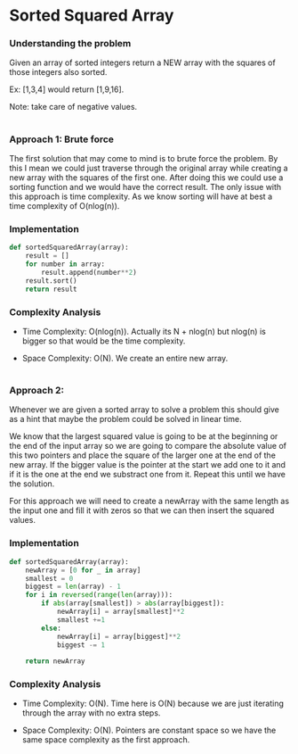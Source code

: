 # Sorted Squared Array

### Understanding the problem

Given an array of sorted integers return a NEW array with the squares of those integers also sorted.

Ex: [1,3,4] would return [1,9,16].

Note: take care of negative values.

#

### Approach 1: Brute force

The first solution that may come to mind is to brute force the problem. By this I mean we could just traverse through the original array while creating a new array with the squares of the first one. After doing this we could use a sorting function and we would have the correct result. The only issue with this approach is time complexity. As we know sorting will have at best a time complexity of O(nlog(n)).


### Implementation

```python
def sortedSquaredArray(array):
	result = []
	for number in array:
		result.append(number**2)
	result.sort()
    return result
```

### Complexity Analysis

- Time Complexity:  O(nlog(n)). Actually its N + nlog(n) but nlog(n) is bigger so that would be the time complexity.

- Space Complexity: O(N). We create an entire new array.

#

### Approach 2: 

Whenever we are given a sorted array to solve a problem this should give as a hint that maybe the problem could be solved in linear time.

We know that the largest squared value is going to be at the beginning or the end of the input array so we are going to compare the absolute value of this two pointers and place the square of the larger one at the end of the new array. If the bigger value is the pointer at the start we add one to it and if it is the one at the end we substract one from it. Repeat this until we have the solution.

For this approach we will need to create a newArray with the same length as the input one and fill it with zeros so that we can then insert the squared values. 

### Implementation

```python
def sortedSquaredArray(array):
	newArray = [0 for _ in array]
    smallest = 0
	biggest = len(array) - 1
	for i in reversed(range(len(array))):
		if abs(array[smallest]) > abs(array[biggest]):
			newArray[i] = array[smallest]**2
			smallest +=1 
		else:
			newArray[i] = array[biggest]**2
			biggest -= 1
			
    return newArray
```

### Complexity Analysis

- Time Complexity: O(N). Time here is O(N) because we are just iterating through the array with no extra steps.

- Space Complexity: O(N). Pointers are constant space so we have the same space complexity as the first approach.

#